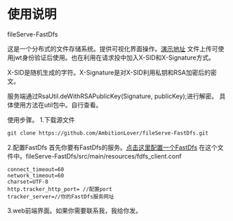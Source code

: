 # 使用说明
fileServe-FastDfs

这是一个分布式的文件存储系统。提供可视化界面操作。[演示地址](http://file.ambitlu.work/)
文件上传可使用jwt身份验证后使用。也在利用在请求投中加入X-SID和X-Signature方式。

X-SID是随机生成的字符。X-Signature是对X-SID利用私钥和RSA加密后的密文。

服务端通过RsaUtil.deWithRSAPublicKey(Signature, publicKey);进行解密。
具体使用方法在util包中。自行查看。

使用步骤。
1.下载源文件
```html
git clone https://github.com/AmbitionLover/fileServe-FastDfs.git
```

2.配置FastDfs
首先你要有FastDfs的服务。[点击这里配置一个FastDfs](https://qambi.gitee.io/server/20200314-9bf72771/)
在这个文件中。fileServe-FastDfs/src/main/resources/fdfs_client.conf
```properties
connect_timeout=60
network_timeout=60
charset=UTF-8
http.tracker_http_port= //配置port    
tracker_server=//你的FastDfs服务网址
```

3.web前端界面。如果你需要联系我，我给你发。